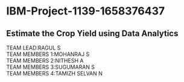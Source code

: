 # IBM-Project-1139-1658376437
Estimate the Crop Yield using Data Analytics<br/>
--------------------------------------------
TEAM LEAD:RAGUL S<br/>
TEAM MEMBERS 1:MOHANRAJ S<br/>
TEAM MEMBERS 2:NITHESH A<br/>
TEAM MEMBERS 3:SUGUMARAN S<br/>
TEAM MEMBERS 4:TAMIZH SELVAN N
